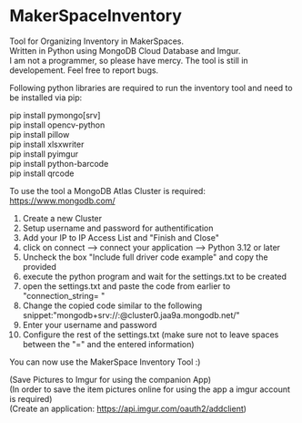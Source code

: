 # MakerSpaceInventory
Tool for Organizing Inventory in MakerSpaces.<br/>
Written in Python using MongoDB Cloud Database and Imgur.<br/>
I am not a programmer, so please have mercy. The tool is still in developement. Feel free to report bugs.<br/>

Following python libraries are required to run the inventory tool and need to be installed via pip: <br/>

pip install pymongo[srv] <br/>
pip install opencv-python <br/>
pip install pillow <br/>
pip install xlsxwriter <br/>
pip install pyimgur <br/>
pip install python-barcode <br/>
pip install qrcode <br/>


To use the tool a MongoDB Atlas Cluster is required: https://www.mongodb.com/
1) Create a new Cluster
2) Setup username and password for authentification
3) Add your IP to IP Access List and "Finish and Close"
4) click on connect --> connect your application --> Python 3.12 or later
5) Uncheck the box "Include full driver code example" and copy the provided
6) execute the python program and wait for the settings.txt to be created
7) open the settings.txt and paste the code from earlier to "connection_string= "
8) Change the copied code similar to the following snippet:"mongodb+srv://<username>:<password>@cluster0.jaa9a.mongodb.net/"
9) Enter your username and password
10) Configure the rest of the settings.txt (make sure not to leave spaces between the "=" and the entered information)
  
You can now use the MakerSpace Inventory Tool :) <br/>
  
(Save Pictures to Imgur for using the companion App) <br/>
(In order to save the item pictures online for using the app a imgur account is required) <br/>
(Create an application: https://api.imgur.com/oauth2/addclient) <br/>
 
